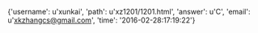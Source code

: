 {'username': u'xunkai', 'path': u'xz1201/1201.html', 'answer': u'C', 'email': u'xkzhangcs@gmail.com', 'time': '2016-02-28:17:19:22'}